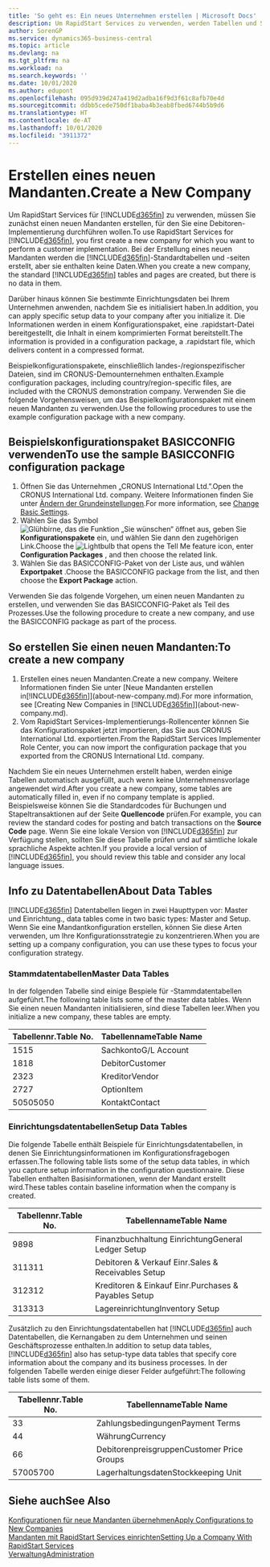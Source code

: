 ```yaml
---
title: 'So geht es: Ein neues Unternehmen erstellen | Microsoft Docs'
description: Um RapidStart Services zu verwenden, werden Tabellen und Seiten erstellt, aber sie enthalten keine Daten.
author: SorenGP
ms.service: dynamics365-business-central
ms.topic: article
ms.devlang: na
ms.tgt_pltfrm: na
ms.workload: na
ms.search.keywords: ''
ms.date: 10/01/2020
ms.author: edupont
ms.openlocfilehash: 095d939d247a419d2adba16f9d3f61c8afb70e4d
ms.sourcegitcommit: ddbb5cede750df1baba4b3eab8fbed6744b5b9d6
ms.translationtype: HT
ms.contentlocale: de-AT
ms.lasthandoff: 10/01/2020
ms.locfileid: "3911372"
---
```

# <a name="create-a-new-company"></a><span data-ttu-id="c813d-103">Erstellen eines neuen Mandanten.</span><span class="sxs-lookup"><span data-stu-id="c813d-103">Create a New Company</span></span>
<span data-ttu-id="c813d-104">Um RapidStart Services für [!INCLUDE[d365fin](includes/d365fin_md.md)] zu verwenden, müssen Sie zunächst einen neuen Mandanten erstellen, für den Sie eine Debitoren-Implementierung durchführen wollen.</span><span class="sxs-lookup"><span data-stu-id="c813d-104">To use RapidStart Services for [!INCLUDE[d365fin](includes/d365fin_md.md)], you first create a new company for which you want to perform a customer implementation.</span></span> <span data-ttu-id="c813d-105">Bei der Erstellung eines neuen Mandanten werden die [!INCLUDE[d365fin](includes/d365fin_md.md)]-Standardtabellen und -seiten erstellt, aber sie enthalten keine Daten.</span><span class="sxs-lookup"><span data-stu-id="c813d-105">When you create a new company, the standard [!INCLUDE[d365fin](includes/d365fin_md.md)] tables and pages are created, but there is no data in them.</span></span>

<span data-ttu-id="c813d-106">Darüber hinaus können Sie bestimmte Einrichtungsdaten bei Ihrem Unternehmen anwenden, nachdem Sie es initialisiert haben.</span><span class="sxs-lookup"><span data-stu-id="c813d-106">In addition, you can apply specific setup data to your company after you initialize it.</span></span> <span data-ttu-id="c813d-107">Die Informationen werden in einem Konfigurationspaket, eine .rapidstart-Datei bereitgestellt, die Inhalt in einem komprimierten Format bereitstellt.</span><span class="sxs-lookup"><span data-stu-id="c813d-107">The information is provided in a configuration package, a .rapidstart file, which delivers content in a compressed format.</span></span>  

<span data-ttu-id="c813d-108">Beispielkonfigurationspakete, einschließlich landes-/regionspezifischer Dateien, sind im CRONUS-Demounternehmen enthalten.</span><span class="sxs-lookup"><span data-stu-id="c813d-108">Example configuration packages, including country/region-specific files, are included with the CRONUS demonstration company.</span></span> <span data-ttu-id="c813d-109">Verwenden Sie die folgende Vorgehensweisen, um das Beispielkonfigurationspaket mit einem neuen Mandanten zu verwenden.</span><span class="sxs-lookup"><span data-stu-id="c813d-109">Use the following procedures to use the example configuration package with a new company.</span></span>  

## <a name="to-use-the-sample-basicconfig-configuration-package"></a><span data-ttu-id="c813d-110">Beispielskonfigurationspaket BASICCONFIG verwenden</span><span class="sxs-lookup"><span data-stu-id="c813d-110">To use the sample BASICCONFIG configuration package</span></span>  
1. <span data-ttu-id="c813d-111">Öffnen Sie das Unternehmen „CRONUS International Ltd.”.</span><span class="sxs-lookup"><span data-stu-id="c813d-111">Open the CRONUS International Ltd. company.</span></span> <span data-ttu-id="c813d-112">Weitere Informationen finden Sie unter [Ändern der Grundeinstellungen](ui-change-basic-settings.md).</span><span class="sxs-lookup"><span data-stu-id="c813d-112">For more information, see [Change Basic Settings](ui-change-basic-settings.md).</span></span>
2. <span data-ttu-id="c813d-113">Wählen Sie das Symbol ![Glühbirne, das die Funktion „Sie wünschen“ öffnet](media/ui-search/search_small.png "Tell Me-Funktion") aus, geben Sie **Konfigurationspakete** ein, und wählen Sie dann den zugehörigen Link.</span><span class="sxs-lookup"><span data-stu-id="c813d-113">Choose the ![Lightbulb that opens the Tell Me feature](media/ui-search/search_small.png "Tell me what you want to do") icon, enter **Configuration Packages** , and then choose the related link.</span></span>  
3. <span data-ttu-id="c813d-114">Wählen Sie das BASICCONFIG-Paket von der Liste aus, und wählen **Exportpaket** .</span><span class="sxs-lookup"><span data-stu-id="c813d-114">Choose the BASICCONFIG package from the list, and then choose the **Export Package** action.</span></span>  

<span data-ttu-id="c813d-115">Verwenden Sie das folgende Vorgehen, um einen neuen Mandanten zu erstellen, und verwenden Sie das BASICCONFIG-Paket als Teil des Prozesses.</span><span class="sxs-lookup"><span data-stu-id="c813d-115">Use the following procedure to create a new company, and use the BASICCONFIG package as part of the process.</span></span>  

## <a name="to-create-a-new-company"></a><span data-ttu-id="c813d-116">So erstellen Sie einen neuen Mandanten:</span><span class="sxs-lookup"><span data-stu-id="c813d-116">To create a new company</span></span>  
1. <span data-ttu-id="c813d-117">Erstellen eines neuen Mandanten.</span><span class="sxs-lookup"><span data-stu-id="c813d-117">Create a new company.</span></span> <span data-ttu-id="c813d-118">Weitere Informationen finden Sie unter [Neue Mandanten erstellen in[!INCLUDE[d365fin](includes/d365fin_md.md)]](about-new-company.md).</span><span class="sxs-lookup"><span data-stu-id="c813d-118">For more information, see [Creating New Companies in [!INCLUDE[d365fin](includes/d365fin_md.md)]](about-new-company.md).</span></span>
2. <span data-ttu-id="c813d-119">Vom RapidStart Services-Implementierungs-Rollencenter können Sie das Konfigurationspaket jetzt importieren, das Sie aus CRONUS International Ltd. exportierten.</span><span class="sxs-lookup"><span data-stu-id="c813d-119">From the RapidStart Services Implementer Role Center, you can now import the configuration package that you exported from the CRONUS International Ltd. company.</span></span>

<span data-ttu-id="c813d-120">Nachdem Sie ein neues Unternehmen erstellt haben, werden einige Tabellen automatisch ausgefüllt, auch wenn keine Unternehmensvorlage angewendet wird.</span><span class="sxs-lookup"><span data-stu-id="c813d-120">After you create a new company, some tables are automatically filled in, even if no company template is applied.</span></span> <span data-ttu-id="c813d-121">Beispielsweise können Sie die Standardcodes für Buchungen und Stapeltransaktionen auf der Seite **Quellencode** prüfen.</span><span class="sxs-lookup"><span data-stu-id="c813d-121">For example, you can review the standard codes for posting and batch transactions on the **Source Code** page.</span></span> <span data-ttu-id="c813d-122">Wenn Sie eine lokale Version von [!INCLUDE[d365fin](includes/d365fin_md.md)] zur Verfügung stellen, sollten Sie diese Tabelle prüfen und auf sämtliche lokale sprachliche Aspekte achten.</span><span class="sxs-lookup"><span data-stu-id="c813d-122">If you provide a local version of [!INCLUDE[d365fin](includes/d365fin_md.md)], you should review this table and consider any local language issues.</span></span>

## <a name="about-data-tables"></a><span data-ttu-id="c813d-123">Info zu Datentabellen</span><span class="sxs-lookup"><span data-stu-id="c813d-123">About Data Tables</span></span>
[!INCLUDE[d365fin](includes/d365fin_md.md)]  <span data-ttu-id="c813d-124">Datentabellen liegen in zwei Haupttypen vor: Master und Einrichtung.</span><span class="sxs-lookup"><span data-stu-id="c813d-124">, data tables come in two basic types: Master and Setup.</span></span> <span data-ttu-id="c813d-125">Wenn Sie eine Mandantkonfiguration erstellen, können Sie diese Arten verwenden, um Ihre Konfigurationsstrategie zu konzentrieren.</span><span class="sxs-lookup"><span data-stu-id="c813d-125">When you are setting up a company configuration, you can use these types to focus your configuration strategy.</span></span>  

### <a name="master-data-tables"></a><span data-ttu-id="c813d-126">Stammdatentabellen</span><span class="sxs-lookup"><span data-stu-id="c813d-126">Master Data Tables</span></span>  
<span data-ttu-id="c813d-127">In der folgenden Tabelle sind einige Bespiele für -Stammdatentabellen aufgeführt.</span><span class="sxs-lookup"><span data-stu-id="c813d-127">The following table lists some of the master data tables.</span></span> <span data-ttu-id="c813d-128">Wenn Sie einen neuen Mandanten initialisieren, sind diese Tabellen leer.</span><span class="sxs-lookup"><span data-stu-id="c813d-128">When you initialize a new company, these tables are empty.</span></span>  

|<span data-ttu-id="c813d-129">Tabellennr.</span><span class="sxs-lookup"><span data-stu-id="c813d-129">Table No.</span></span>|<span data-ttu-id="c813d-130">Tabellenname</span><span class="sxs-lookup"><span data-stu-id="c813d-130">Table Name</span></span>|  
|-------------------|--------------------|  
|<span data-ttu-id="c813d-131">15</span><span class="sxs-lookup"><span data-stu-id="c813d-131">15</span></span>|<span data-ttu-id="c813d-132">Sachkonto</span><span class="sxs-lookup"><span data-stu-id="c813d-132">G/L Account</span></span>|  
|<span data-ttu-id="c813d-133">18</span><span class="sxs-lookup"><span data-stu-id="c813d-133">18</span></span>|<span data-ttu-id="c813d-134">Debitor</span><span class="sxs-lookup"><span data-stu-id="c813d-134">Customer</span></span>|  
|<span data-ttu-id="c813d-135">23</span><span class="sxs-lookup"><span data-stu-id="c813d-135">23</span></span>|<span data-ttu-id="c813d-136">Kreditor</span><span class="sxs-lookup"><span data-stu-id="c813d-136">Vendor</span></span>|  
|<span data-ttu-id="c813d-137">27</span><span class="sxs-lookup"><span data-stu-id="c813d-137">27</span></span>|<span data-ttu-id="c813d-138">Option</span><span class="sxs-lookup"><span data-stu-id="c813d-138">Item</span></span>|  
|<span data-ttu-id="c813d-139">5050</span><span class="sxs-lookup"><span data-stu-id="c813d-139">5050</span></span>|<span data-ttu-id="c813d-140">Kontakt</span><span class="sxs-lookup"><span data-stu-id="c813d-140">Contact</span></span>|  

### <a name="setup-data-tables"></a><span data-ttu-id="c813d-141">Einrichtungsdatentabellen</span><span class="sxs-lookup"><span data-stu-id="c813d-141">Setup Data Tables</span></span>  
<span data-ttu-id="c813d-142">Die folgende Tabelle enthält Beispiele für Einrichtungsdatentabellen, in denen Sie Einrichtungsinformationen im Konfigurationsfragebogen erfassen.</span><span class="sxs-lookup"><span data-stu-id="c813d-142">The following table lists some of the setup data tables, in which you capture setup information in the configuration questionnaire.</span></span> <span data-ttu-id="c813d-143">Diese Tabellen enthalten Basisinformationen, wenn der Mandant erstellt wird.</span><span class="sxs-lookup"><span data-stu-id="c813d-143">These tables contain baseline information when the company is created.</span></span>  

|<span data-ttu-id="c813d-144">Tabellennr.</span><span class="sxs-lookup"><span data-stu-id="c813d-144">Table No.</span></span>|<span data-ttu-id="c813d-145">Tabellenname</span><span class="sxs-lookup"><span data-stu-id="c813d-145">Table Name</span></span>|  
|-------------------|--------------------|  
|<span data-ttu-id="c813d-146">98</span><span class="sxs-lookup"><span data-stu-id="c813d-146">98</span></span>|<span data-ttu-id="c813d-147">Finanzbuchhaltung Einrichtung</span><span class="sxs-lookup"><span data-stu-id="c813d-147">General Ledger Setup</span></span>|  
|<span data-ttu-id="c813d-148">311</span><span class="sxs-lookup"><span data-stu-id="c813d-148">311</span></span>|<span data-ttu-id="c813d-149">Debitoren & Verkauf Einr.</span><span class="sxs-lookup"><span data-stu-id="c813d-149">Sales & Receivables Setup</span></span>|  
|<span data-ttu-id="c813d-150">312</span><span class="sxs-lookup"><span data-stu-id="c813d-150">312</span></span>|<span data-ttu-id="c813d-151">Kreditoren & Einkauf Einr.</span><span class="sxs-lookup"><span data-stu-id="c813d-151">Purchases & Payables Setup</span></span>|  
|<span data-ttu-id="c813d-152">313</span><span class="sxs-lookup"><span data-stu-id="c813d-152">313</span></span>|<span data-ttu-id="c813d-153">Lagereinrichtung</span><span class="sxs-lookup"><span data-stu-id="c813d-153">Inventory Setup</span></span>|  

<span data-ttu-id="c813d-154">Zusätzlich zu den Einrichtungsdatentabellen hat [!INCLUDE[d365fin](includes/d365fin_md.md)] auch Datentabellen, die Kernangaben zu dem Unternehmen und seinen Geschäftsprozesse enthalten.</span><span class="sxs-lookup"><span data-stu-id="c813d-154">In addition to setup data tables, [!INCLUDE[d365fin](includes/d365fin_md.md)] also has setup-type data tables that specify core information about the company and its business processes.</span></span> <span data-ttu-id="c813d-155">In der folgenden Tabelle werden einige dieser Felder aufgeführt:</span><span class="sxs-lookup"><span data-stu-id="c813d-155">The following table lists some of them.</span></span>  

|<span data-ttu-id="c813d-156">Tabellennr.</span><span class="sxs-lookup"><span data-stu-id="c813d-156">Table No.</span></span>|<span data-ttu-id="c813d-157">Tabellenname</span><span class="sxs-lookup"><span data-stu-id="c813d-157">Table Name</span></span>|  
|-------------------|--------------------|  
|<span data-ttu-id="c813d-158">3</span><span class="sxs-lookup"><span data-stu-id="c813d-158">3</span></span>|<span data-ttu-id="c813d-159">Zahlungsbedingungen</span><span class="sxs-lookup"><span data-stu-id="c813d-159">Payment Terms</span></span>|  
|<span data-ttu-id="c813d-160">4</span><span class="sxs-lookup"><span data-stu-id="c813d-160">4</span></span>|<span data-ttu-id="c813d-161">Währung</span><span class="sxs-lookup"><span data-stu-id="c813d-161">Currency</span></span>|  
|<span data-ttu-id="c813d-162">6</span><span class="sxs-lookup"><span data-stu-id="c813d-162">6</span></span>|<span data-ttu-id="c813d-163">Debitorenpreisgruppen</span><span class="sxs-lookup"><span data-stu-id="c813d-163">Customer Price Groups</span></span>|  
|<span data-ttu-id="c813d-164">5700</span><span class="sxs-lookup"><span data-stu-id="c813d-164">5700</span></span>|<span data-ttu-id="c813d-165">Lagerhaltungsdaten</span><span class="sxs-lookup"><span data-stu-id="c813d-165">Stockkeeping Unit</span></span>|

  

## <a name="see-also"></a><span data-ttu-id="c813d-166">Siehe auch</span><span class="sxs-lookup"><span data-stu-id="c813d-166">See Also</span></span>  
[<span data-ttu-id="c813d-167">Konfigurationen für neue Mandanten übernehmen</span><span class="sxs-lookup"><span data-stu-id="c813d-167">Apply Configurations to New Companies</span></span>](admin-apply-configuration-to-new-companies.md)  
[<span data-ttu-id="c813d-168">Mandanten mit RapidStart Services einrichten</span><span class="sxs-lookup"><span data-stu-id="c813d-168">Setting Up a Company With RapidStart Services</span></span>](admin-set-up-a-company-with-rapidstart.md)  
[<span data-ttu-id="c813d-169">Verwaltung</span><span class="sxs-lookup"><span data-stu-id="c813d-169">Administration</span></span>](admin-setup-and-administration.md)
